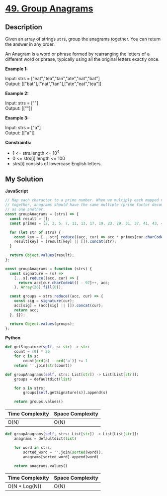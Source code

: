 # [49. Group Anagrams](https://leetcode.com/problems/group-anagrams)

## Description

Given an array of strings `strs`, group the anagrams together. You can return the answer in any order.

An Anagram is a word or phrase formed by rearranging the letters of a different word or phrase, typically using all the original letters exactly once.

**Example 1:**

Input: strs = ["eat","tea","tan","ate","nat","bat"]  
Output: [["bat"],["nat","tan"],["ate","eat","tea"]]

**Example 2:**

Input: strs = [""]  
Output: [[""]]

**Example 3:**

Input: strs = ["a"]  
Output: [["a"]]

**Constraints:**

- 1 <= strs.length <= 10<sup>4</sup>
- 0 <= strs[i].length <= 100
- strs[i] consists of lowercase English letters.

## My Solution

**JavaScript**

```js
// Map each character to a prime number. When we multiply each mapped number
// together, anagrams should have the same multiple (prime factor decomposition)
// as one another.
const groupAnagrams = (strs) => {
  const result = [];
  const primes = [2, 3, 5, 7, 11, 13, 17, 19, 23, 29, 31, 37, 41, 43, 47, 53, 59, 61, 67, 71, 73, 79, 83, 89, 97, 101];

  for (let str of strs) {
    const key = [...str].reduce((acc, cur) => acc * primes[cur.charCodeAt() - 97], 1);
    result[key] = (result[key] || []).concat(str);
  }

  return Object.values(result);
};
```

```js
const groupAnagrams = function (strs) {
  const signature = (s) =>
    [...s].reduce((acc, cur) => {
      return acc[cur.charCodeAt() - 97]++, acc;
    }, Array(26).fill(0));

  const groups = strs.reduce((acc, cur) => {
    const sig = signature(cur);
    acc[sig] = (acc[sig] || []).concat(cur);
    return acc;
  }, {});

  return Object.values(groups);
};
```

**Python**

```py
def getSignature(self, s: str) -> str:
    count = [0] * 26
    for c in s:
        count[ord(c) - ord('a')] += 1
    return ''.join(str(count))

def groupAnagrams(self, strs: List[str]) -> List[List[str]]:
    groups = defaultdict(list)

    for s in strs:
        groups[self.getSignature(s)].append(s)

    return groups.values()
```

| Time Complexity | Space Complexity |
| --------------- | ---------------- |
| O(N)            | O(N)             |

```py
def groupAnagrams(self, strs: List[str]) -> List[List[str]]:
    anagrams = defaultdict(list)

    for word in strs:
        sorted_word = ''.join(sorted(word));
        anagrams[sorted_word].append(word)

    return anagrams.values()
```

| Time Complexity | Space Complexity |
| --------------- | ---------------- |
| O(N \* Log(N))  | O(N)             |
